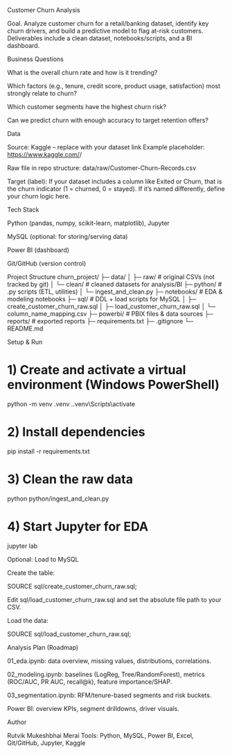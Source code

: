 Customer Churn Analysis

Goal. Analyze customer churn for a retail/banking dataset, identify key churn drivers, and build a predictive model to flag at-risk customers. Deliverables include a clean dataset, notebooks/scripts, and a BI dashboard.

Business Questions

What is the overall churn rate and how is it trending?

Which factors (e.g., tenure, credit score, product usage, satisfaction) most strongly relate to churn?

Which customer segments have the highest churn risk?

Can we predict churn with enough accuracy to target retention offers?

Data

Source: Kaggle – replace with your dataset link
Example placeholder: https://www.kaggle.com/<owner>/<dataset-slug>

Raw file in repo structure: data/raw/Customer-Churn-Records.csv

Target (label): If your dataset includes a column like Exited or Churn, that is the churn indicator (1 = churned, 0 = stayed).
If it’s named differently, define your churn logic here.

Tech Stack

Python (pandas, numpy, scikit-learn, matplotlib), Jupyter

MySQL (optional: for storing/serving data)

Power BI (dashboard)

Git/GitHub (version control)

Project Structure
churn_project/
├─ data/
│  ├─ raw/               # original CSVs (not tracked by git)
│  └─ clean/             # cleaned datasets for analysis/BI
├─ python/               # .py scripts (ETL, utilities)
│  └─ ingest_and_clean.py
├─ notebooks/            # EDA & modeling notebooks
├─ sql/                  # DDL + load scripts for MySQL
│  ├─ create_customer_churn_raw.sql
│  ├─ load_customer_churn_raw.sql
│  └─ column_name_mapping.csv
├─ powerbi/              # PBIX files & data sources
├─ reports/              # exported reports
├─ requirements.txt
├─ .gitignore
└─ README.md

Setup & Run
# 1) Create and activate a virtual environment (Windows PowerShell)
python -m venv .venv
.\.venv\Scripts\activate

# 2) Install dependencies
pip install -r requirements.txt

# 3) Clean the raw data
python python/ingest_and_clean.py

# 4) Start Jupyter for EDA
jupyter lab

Optional: Load to MySQL

Create the table:

SOURCE sql/create_customer_churn_raw.sql;


Edit sql/load_customer_churn_raw.sql and set the absolute file path to your CSV.

Load the data:

SOURCE sql/load_customer_churn_raw.sql;

Analysis Plan (Roadmap)

01_eda.ipynb: data overview, missing values, distributions, correlations.

02_modeling.ipynb: baselines (LogReg, Tree/RandomForest), metrics (ROC/AUC, PR AUC, recall@k), feature importance/SHAP.

03_segmentation.ipynb: RFM/tenure-based segments and risk buckets.

Power BI: overview KPIs, segment drilldowns, driver visuals.

Author

Rutvik Mukeshbhai Merai
Tools: Python, MySQL, Power BI, Excel, Git/GitHub, Jupyter, Kaggle